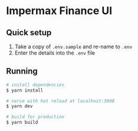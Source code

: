 
# Impermax Finance UI

## Quick setup

1. Take a copy of `.env.sample` and re-name to `.env`
2. Enter the details into the `.env` file

## Running

``` bash
# install dependencies
$ yarn install

# serve with hot reload at localhost:3000
$ yarn dev

# build for production
$ yarn build
```